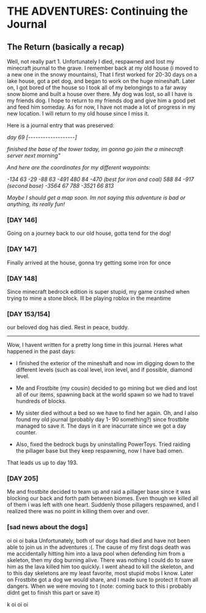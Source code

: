 # THE ADVENTURES: Continuing the Journal 

## The Return (basically a recap)
Well, not really part 1. Unfortunately I died, respawned and lost my minecraft journal to the grave. I remember back at my old house (i moved to a new one in the snowy mountains), That I first worked for 20-30 days on a lake house, got a pet dog, and began to work on the huge mineshaft. Later on, I got bored of the house so I took all of my belongings to a far away snow biome and built a house over there. My dog was lost, so all I have is my friends dog. I hope to return to my friends dog and give him a good pet and feed him someday. As for now, I have not made a lot of progress in my new location. I will return to my old house since I miss it.

Here is a journal entry that was preserved:

<i>day 69
[-------------------]

finished the base of the tower today, im gonna go join the a minecraft server next morning"

And here are the coordinates for my different waypoints:

-134 63 -29
-88 63 -491
480 84 -470 (best for iron and coal)
588 84 -917 (second base)
-3564 67 788 -3521 66 813

Maybe I should get a map soon. Im not saying this adventure is bad or anything, its really fun!</i>

### [DAY 146]
Going on a journey back to our old house, gotta tend for the dog!

### [DAY 147]
Finally arrived at the house, gonna try getting some iron for once

### [DAY 148]
Since minecraft bedrock edition is super stupid, my game crashed when trying to mine a stone block. Ill be playing roblox in the meantime

### [DAY 153/154]
our beloved dog has died. Rest in peace, buddy.

--- 
Wow, I havent written for a pretty long time in this journal. Heres what happened in the past days: 
- I finished the exterior of the mineshaft and now	 im digging down to the different levels (such as coal level, iron level, and if possible, diamond level. 

- Me and Frostbite (my cousin) decided to go mining but we died and lost all of our items, spawning back at the world spawn so we had to travel hundreds of blocks. 

- My sister died without a bed so we have to find her again. Oh, and I also found my old journal (probably day 1- 90 something?) since frostbite managed to save it. The days in it are inacurrate since we got a day counter. 

- Also, fixed the bedrock bugs by uninstalling PowerToys. Tried raiding the pillager base but they keep respawning, now I have bad omen.

That leads us up to day 193.

### [DAY 205]

Me and frostbite decided to team up and raid a pillager base since it was blocking our back and forth path between biomes. Even though we killed all of them i was left with one heart. Suddenly those pillagers respawned, and I realized there was no point in killing them over and over. 


### [sad news about the dogs]
oi oi oi baka
Unfortunately, both of our dogs had died and have not been able to join us in the adventures :(. The cause of my first dogs death was me accidentally hitting him into a lava pool when defending him from a skeleton, then my dog burning alive. There was nothing I could do to save him as the lava killed him too quickly. I went ahead to kill the skeleton, and to this day skeletons are my least favorite, most stupid mobs I know. Later on Frostbite got a dog we would share, and I made sure to protect it from all dangers. When we were moving to t (note: coming back to this i probably didnt get to finish this part or save it)

k
oi oi oi